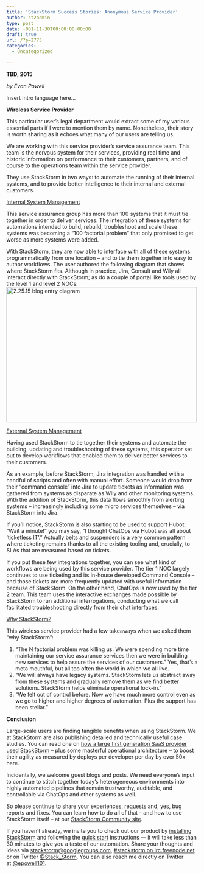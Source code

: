 ```yaml
---
title: 'StackStorm Success Stories: Anonymous Service Provider'
author: st2admin
type: post
date: -001-11-30T00:00:00+00:00
draft: true
url: /?p=2775
categories:
  - Uncategorized

---
```

**TBD, 2015**

_by Evan Powell_

Insert intro language here&#8230;

**Wireless Service Provider**

This particular user’s legal department would extract some of my various essential parts if I were to mention them by name. Nonetheless, their story is worth sharing as it echoes what many of our users are telling us.

We are working with this service provider’s service assurance team. This team is the nervous system for their services, providing real time and historic information on performance to their customers, partners, and of course to the operations team within the service provider.

They use StackStorm in two ways: to automate the running of their internal systems, and to provide better intelligence to their internal and external customers.

<span style="text-decoration: underline;">Internal System Management</span>

This service assurance group has more than 100 systems that it must tie together in order to deliver services. The integration of these systems for automations intended to build, rebuild, troubleshoot and scale these systems was becoming a “100 factorial problem” that only promised to get worse as more systems were added.

With StackStorm, they are now able to interface with all of these systems programmatically from one location – and to tie them together into easy to author workflows. The user authored the following diagram that shows where StackStorm fits. Although in practice, Jira, Consult and Wily all interact directly with StackStorm; as do a couple of portal like tools used by the level 1 and level 2 NOCs:  
<img loading="lazy" class="alignnone wp-image-2762" src="http://stackstorm.com/wp/wp-content/uploads/2015/02/2.25.15-blog-entry-diagram-300x213.png" alt="2.25.15 blog entry diagram" width="500" height="356" srcset="https://stackstorm.com/wp/wp-content/uploads/2015/02/2.25.15-blog-entry-diagram-300x213.png 300w, https://stackstorm.com/wp/wp-content/uploads/2015/02/2.25.15-blog-entry-diagram-400x284.png 400w, https://stackstorm.com/wp/wp-content/uploads/2015/02/2.25.15-blog-entry-diagram.png 857w" sizes="(max-width: 500px) 100vw, 500px" /> 

<span style="text-decoration: underline;">External System Management</span>

Having used StackStorm to tie together their systems and automate the building, updating and troubleshooting of these systems, this operator set out to develop workflows that enabled them to deliver better services to their customers.

As an example, before StackStorm, Jira integration was handled with a handful of scripts and often with manual effort. Someone would drop from their “command console” into Jira to update tickets as information was gathered from systems as disparate as Wily and other monitoring systems. With the addition of StackStorm, this data flows smoothly from alerting systems – increasingly including some micro services themselves – via StackStorm into Jira.

If you’ll notice, StackStorm is also starting to be used to support Hubot. “Wait a minute!” you may say, “I thought ChatOps via Hubot was all about ‘ticketless IT’.” Actually belts and suspenders is a very common pattern where ticketing remains thanks to all the existing tooling and, crucially, to SLAs that are measured based on tickets.

If you put these few integrations together, you can see what kind of workflows are being used by this service provider. The tier 1 NOC largely continues to use ticketing and its in-house developed Command Console – and those tickets are more frequently updated with useful information because of StackStorm. On the other hand, ChatOps is now used by the tier 2 team. This team uses the interactive exchanges made possible by StackStorm to run additional interrogations, conducting what we call facilitated troubleshooting directly from their chat interfaces.

<span style="text-decoration: underline;">Why StackStorm?</span>

This wireless service provider had a few takeaways when we asked them “why StackStorm”:

  1. “The N factorial problem was killing us. We were spending more time maintaining our service assurance services then we were in building new services to help assure the services of our customers.” Yes, that’s a meta mouthful, but all too often the world in which we all live.
  2. “We will always have legacy systems. StackStorm lets us abstract away from these systems and gradually remove them as we find better solutions. StackStorm helps eliminate operational lock-in.”
  3. “We felt out of control before. Now we have much more control even as we go to higher and higher degrees of automation. Plus the support has been stellar.”

**Conclusion**

Large-scale users are finding tangible benefits when using StackStorm. We at StackStorm are also publishing detailed and technically useful case studies. You can read one on <a href="http://stackstorm.com/wp/wp-content/uploads/2014/10/StackStorm-Case-Study-Lg-SaaS-Operator.pdf" target="_blank">how a large first generation SaaS provider used StackStorm</a> – plus some masterful operational architecture – to boost their agility as measured by deploys per developer per day by over 50x here.

Incidentally, we welcome guest blogs and posts. We need everyone’s input to continue to stitch together today’s heterogeneous environments into highly automated pipelines that remain trustworthy, auditable, and controllable via ChatOps and other systems as well.

So please continue to share your experiences, requests and, yes, bug reports and fixes. You can learn how to do all of that – and how to use StackStorm itself &#8211; at our <a href="http://stackstorm.com/community/" target="_blank">StackStorm Community site</a>.

If you haven’t already, we invite you to check out our product by <a href="http://docs.stackstorm.com/install/index.html" target="_blank">installing StackStorm</a> and following the <a href="http://docs.stackstorm.com/start.html" target="_blank">quick start</a> instructions — it will take less than 30 minutes to give you a taste of our automation. Share your thoughts and ideas via [stackstorm@googlegroups.com][1], <a href="http://webchat.freenode.net/?channels=stackstorm" target="_blank">#stackstorm on irc.freenode.net</a> or on Twitter <a href="https://twitter.com/Stack_Storm" target="_blank">@Stack_Storm</a>. You can also reach me directly on Twitter at <a href="https://twitter.com/epowell101" target="_blank">@epowell101</a>.

 [1]: https://groups.google.com/forum/#!forum/stackstorm